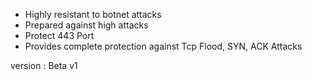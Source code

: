 + Highly resistant to botnet attacks
+ Prepared against high attacks
+ Protect 443 Port
+ Provides complete protection against Tcp Flood, SYN, ACK Attacks

version : Beta v1
